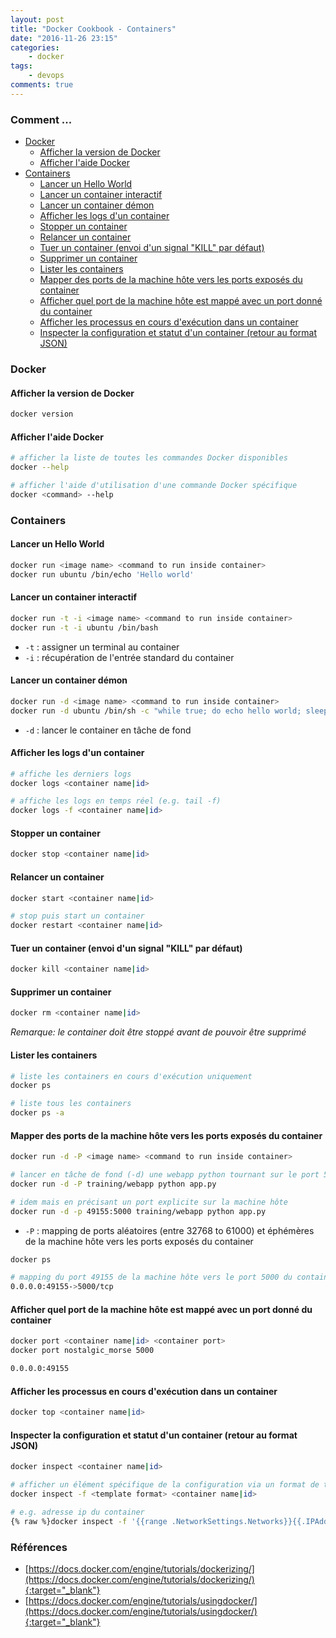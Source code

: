 ```yaml
---
layout: post
title: "Docker Cookbook - Containers"
date: "2016-11-26 23:15"
categories:
    - docker
tags:
    - devops
comments: true
---
```


### Comment ...

* [Docker](#docker)
	* [Afficher la version de Docker](#afficher-la-version-de-docker)
	* [Afficher l'aide Docker](#afficher-laide-docker)
* [Containers](#containers)
	* [Lancer un Hello World](#lancer-un-hello-world)
	* [Lancer un container interactif](#lancer-un-container-interactif)
	* [Lancer un container démon](#lancer-un-container-démon)
	* [Afficher les logs d'un container](#afficher-les-logs-dun-container)
	* [Stopper un container](#stopper-un-container)
	* [Relancer un container](#relancer-un-container)
	* [Tuer un container (envoi d'un signal "KILL" par défaut)](#tuer-un-container-envoi-dun-signal-quot-kill-quot-par-défaut)
	* [Supprimer un container](#supprimer-un-container)
	* [Lister les containers](#lister-les-containers)
	* [Mapper des ports de la machine hôte vers les ports exposés du container](#mapper-des-ports-de-la-machine-hôte-vers-les-ports-exposés-du-container)
	* [Afficher quel port de la machine hôte est mappé avec un port donné du container](#afficher-quel-port-de-la-machine-hôte-est-mappé-avec-un-port-donné-du-container)
	* [Afficher les processus en cours d'exécution dans un container](#afficher-les-processus-en-cours-dexécution-dans-un-container)
	* [Inspecter la configuration et statut d'un container (retour au format JSON)](#inspecter-la-configuration-et-statut-dun-container-retour-au-format-json)

### Docker

#### Afficher la version de Docker

```bash
docker version
```

#### Afficher l'aide Docker

```bash
# afficher la liste de toutes les commandes Docker disponibles
docker --help

# afficher l'aide d'utilisation d'une commande Docker spécifique
docker <command> --help
```

### Containers

#### Lancer un Hello World

```bash
docker run <image name> <command to run inside container>
docker run ubuntu /bin/echo 'Hello world'
```

#### Lancer un container interactif

```bash
docker run -t -i <image name> <command to run inside container>
docker run -t -i ubuntu /bin/bash
```

- `-t` : assigner un terminal au container
- `-i` : récupération de l'entrée standard du container

#### Lancer un container démon

```bash
docker run -d <image name> <command to run inside container>
docker run -d ubuntu /bin/sh -c "while true; do echo hello world; sleep 1; done"
```

- `-d` : lancer le container en tâche de fond

#### Afficher les logs d'un container

```bash
# affiche les derniers logs
docker logs <container name|id>

# affiche les logs en temps réel (e.g. tail -f)
docker logs -f <container name|id>
```

#### Stopper un container

```bash
docker stop <container name|id>
```

#### Relancer un container

```bash
docker start <container name|id>

# stop puis start un container
docker restart <container name|id>
```

#### Tuer un container (envoi d'un signal "KILL" par défaut)

```bash
docker kill <container name|id>
```

#### Supprimer un container

```bash
docker rm <container name|id>
```

*Remarque: le container doit être stoppé avant de pouvoir être supprimé*

#### Lister les containers

```bash
# liste les containers en cours d'exécution uniquement
docker ps

# liste tous les containers
docker ps -a
```

#### Mapper des ports de la machine hôte vers les ports exposés du container

```bash
docker run -d -P <image name> <command to run inside container>

# lancer en tâche de fond (-d) une webapp python tournant sur le port 5000 du container
docker run -d -P training/webapp python app.py

# idem mais en précisant un port explicite sur la machine hôte
docker run -d -p 49155:5000 training/webapp python app.py
```

- `-P` : mapping de ports aléatoires (entre 32768 to 61000) et éphémères de la machine hôte vers les ports exposés du container

```bash
docker ps

# mapping du port 49155 de la machine hôte vers le port 5000 du container
0.0.0.0:49155->5000/tcp
```

#### Afficher quel port de la machine hôte est mappé avec un port donné du container

```bash
docker port <container name|id> <container port>
docker port nostalgic_morse 5000

0.0.0.0:49155
```

#### Afficher les processus en cours d'exécution dans un container

```bash
docker top <container name|id>
```

#### Inspecter la configuration et statut d'un container (retour au format JSON)

```bash
docker inspect <container name|id>

# afficher un élément spécifique de la configuration via un format de template
docker inspect -f <template format> <container name|id>

# e.g. adresse ip du container
{% raw %}docker inspect -f '{{range .NetworkSettings.Networks}}{{.IPAddress}}{{end}}' nostalgic_morse{% endraw %}
```

### Références
- [https://docs.docker.com/engine/tutorials/dockerizing/](https://docs.docker.com/engine/tutorials/dockerizing/){:target="_blank"}
- [https://docs.docker.com/engine/tutorials/usingdocker/](https://docs.docker.com/engine/tutorials/usingdocker/){:target="_blank"}
